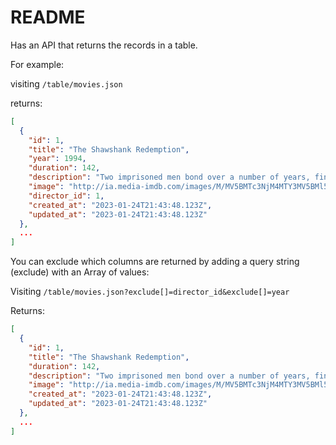 # README

Has an API that returns the records in a table.

For example:

visiting `/table/movies.json`

returns:

```json
[
  {
    "id": 1,
    "title": "The Shawshank Redemption",
    "year": 1994,
    "duration": 142,
    "description": "Two imprisoned men bond over a number of years, finding solace and eventual redemption through acts of common decency.",
    "image": "http://ia.media-imdb.com/images/M/MV5BMTc3NjM4MTY3MV5BMl5BanBnXkFtZTcwODk4Mzg3OA@@._V1_SY317_CR4,0,214,317_.jpg",
    "director_id": 1,
    "created_at": "2023-01-24T21:43:48.123Z",
    "updated_at": "2023-01-24T21:43:48.123Z"
  },
  ...
]
```

You can exclude which columns are returned by adding a query string (exclude) with an Array of values:

Visiting `/table/movies.json?exclude[]=director_id&exclude[]=year`

Returns:

```json
[
  {
    "id": 1,
    "title": "The Shawshank Redemption",
    "duration": 142,
    "description": "Two imprisoned men bond over a number of years, finding solace and eventual redemption through acts of common decency.",
    "image": "http://ia.media-imdb.com/images/M/MV5BMTc3NjM4MTY3MV5BMl5BanBnXkFtZTcwODk4Mzg3OA@@._V1_SY317_CR4,0,214,317_.jpg",
    "created_at": "2023-01-24T21:43:48.123Z",
    "updated_at": "2023-01-24T21:43:48.123Z"
  },
  ...
]
```
